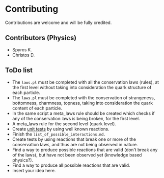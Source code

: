 # Contributing

Contributions are welcome and will be fully credited.

## Contributors (Physics)
* Spyros K.
* Christos D.

## ToDo list

* The `laws.pl` must be completed with all the conservation laws (rules), at the first level without taking into consideration the quark structure of each particle.
* The `laws.pl` must be completed with the conservation of strangeness, bottomness, charmness, topness, taking into consideration the quark content of each particle.
* In the same script a meta_laws rule should be created which checks if any of the conservation laws is being broken, for the first level.
* A meta_laws rule for the second level (quark level).
* Create [unit tests](https://www.swi-prolog.org/pldoc/doc_for?object=section(%27packages/plunit.html%27)) by using well known reactions.
* Finish the `list_of_possible_interactions.md`.
* Create tests by using reactions that break one or more of the conservation laws, and thus are not being observed in nature.
* Find a way to produce possible reactions that are valid (don't break any of the laws), but have not been observed yet (knowledge based physics?).
* Find a way to produce all possible reactions that are valid.
* Insert your idea here.
